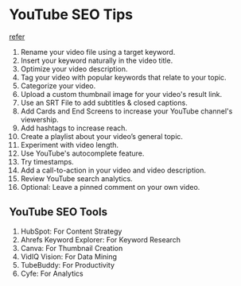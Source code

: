 # YouTube SEO Tips

[refer](https://blog.hubspot.com/marketing/youtube-seo)

1. Rename your video file using a target keyword.
2. Insert your keyword naturally in the video title.
3. Optimize your video description.
4. Tag your video with popular keywords that relate to your topic.
5. Categorize your video.
6. Upload a custom thumbnail image for your video's result link.
7. Use an SRT File to add subtitles & closed captions.
8. Add Cards and End Screens to increase your YouTube channel's viewership.
9. Add hashtags to increase reach.
10. Create a playlist about your video’s general topic.
11. Experiment with video length.
12. Use YouTube's autocomplete feature.
13. Try timestamps.
14. Add a call-to-action in your video and video description.
15. Review YouTube search analytics.
16. Optional: Leave a pinned comment on your own video.

## YouTube SEO Tools

1. HubSpot: For Content Strategy
2. Ahrefs Keyword Explorer: For Keyword Research
3. Canva: For Thumbnail Creation
4. VidIQ Vision: For Data Mining
5. TubeBuddy: For Productivity
6. Cyfe: For Analytics
